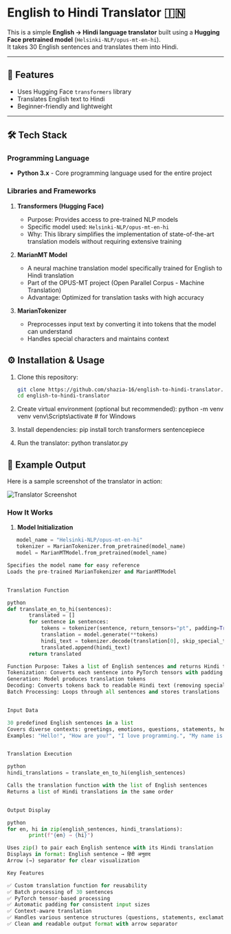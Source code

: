 # English to Hindi Translator 🇮🇳

This is a simple **English → Hindi language translator** built using a **Hugging Face pretrained model** (`Helsinki-NLP/opus-mt-en-hi`).  
It takes 30 English sentences and translates them into Hindi.

---

## 📌 Features
- Uses Hugging Face `transformers` library
- Translates English text to Hindi
- Beginner-friendly and lightweight

---

## 🛠️ Tech Stack

### Programming Language
- **Python 3.x** - Core programming language used for the entire project

### Libraries and Frameworks

1. **Transformers (Hugging Face)**
   - Purpose: Provides access to pre-trained NLP models
   - Specific model used: `Helsinki-NLP/opus-mt-en-hi`
   - Why: This library simplifies the implementation of state-of-the-art translation models without requiring extensive training

2. **MarianMT Model**
   - A neural machine translation model specifically trained for English to Hindi translation
   - Part of the OPUS-MT project (Open Parallel Corpus - Machine Translation)
   - Advantage: Optimized for translation tasks with high accuracy

3. **MarianTokenizer**
   - Preprocesses input text by converting it into tokens that the model can understand
   - Handles special characters and maintains context

## ⚙️ Installation & Usage

1. Clone this repository:
   ```bash
   git clone https://github.com/shazia-16/english-to-hindi-translator.git
   cd english-to-hindi-translator

2. Create virtual environment (optional but recommended):
python -m venv venv
venv\Scripts\activate      # for Windows

3. Install dependencies:
pip install torch transformers sentencepiece

4. Run the translator:
python translator.py

## 📸 Example Output

Here is a sample screenshot of the translator in action:

![Translator Screenshot](screenshot.png)


### How It Works

1. **Model Initialization**
```python
   model_name = "Helsinki-NLP/opus-mt-en-hi"
   tokenizer = MarianTokenizer.from_pretrained(model_name)
   model = MarianMTModel.from_pretrained(model_name)

Specifies the model name for easy reference
Loads the pre-trained MarianTokenizer and MarianMTModel


Translation Function

python
def translate_en_to_hi(sentences):
       translated = []
       for sentence in sentences:
           tokens = tokenizer(sentence, return_tensors="pt", padding=True)
           translation = model.generate(**tokens)
           hindi_text = tokenizer.decode(translation[0], skip_special_tokens=True)
           translated.append(hindi_text)
       return translated

Function Purpose: Takes a list of English sentences and returns Hindi translations
Tokenization: Converts each sentence into PyTorch tensors with padding
Generation: Model produces translation tokens
Decoding: Converts tokens back to readable Hindi text (removing special tokens)
Batch Processing: Loops through all sentences and stores translations


Input Data

30 predefined English sentences in a list
Covers diverse contexts: greetings, emotions, questions, statements, hobbies
Examples: "Hello!", "How are you?", "I love programming.", "My name is Shazia."


Translation Execution

python
hindi_translations = translate_en_to_hi(english_sentences)

Calls the translation function with the list of English sentences
Returns a list of Hindi translations in the same order


Output Display

python
for en, hi in zip(english_sentences, hindi_translations):
       print(f"{en} → {hi}")

Uses zip() to pair each English sentence with its Hindi translation
Displays in format: English sentence → हिंदी अनुवाद
Arrow (→) separator for clear visualization

Key Features

✅ Custom translation function for reusability
✅ Batch processing of 30 sentences
✅ PyTorch tensor-based processing
✅ Automatic padding for consistent input sizes
✅ Context-aware translation
✅ Handles various sentence structures (questions, statements, exclamations)
✅ Clean and readable output format with arrow separator
